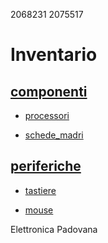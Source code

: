 2068231
2075517

# Inventario

## [componenti](componenti)

- [processori](componenti/processori.md)

- [schede_madri](componenti/schede_madri.md)


## [periferiche](periferiche)

- [tastiere](periferiche/tastiere.md)

- [mouse](periferiche/mouse.md)

Elettronica Padovana